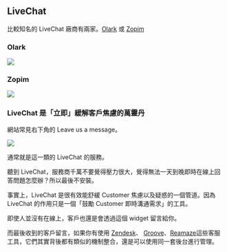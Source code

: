 ## LiveChat

比較知名的 LiveChat 廠商有兩家。[Olark](https://www.olark.com/) 或 [Zopim](https://www.zopim.com)

### Olark

![](http://d.pr/i/14sai+)

### Zopim 

![](http://d.pr/i/195lW+)

### LiveChat 是「立即」緩解客戶焦慮的萬靈丹

網站常見右下角的 Leave us a message。

![](http://d.pr/i/1dBtj+)

通常就是這一類的 LiveChat 的服務。

聽到 LiveChat，服務商千萬不要覺得壓力很大，覺得無法一天到晚即時在線上回答問題怎麼辦？所以最後不安裝。

事實上，LiveChat 是很有效能舒緩 Customer 焦慮以及疑惑的一個管道。因為 LiveChat 的作用只是一個「鼓勵 Customer 即時溝通需求」的工具。

即使人並沒有在線上，客戶也還是會透過這個 widget 留言給你。

而最後收到的客戶留言，如果你有使用 [Zendesk](http://zendesk.com)、 [Groove](http://groovehq.com)、[Reamaze](http://reamaze.com)這些客服工具，它們其實背後都有類似的機制整合，還是可以使用同一套後台進行管理。


